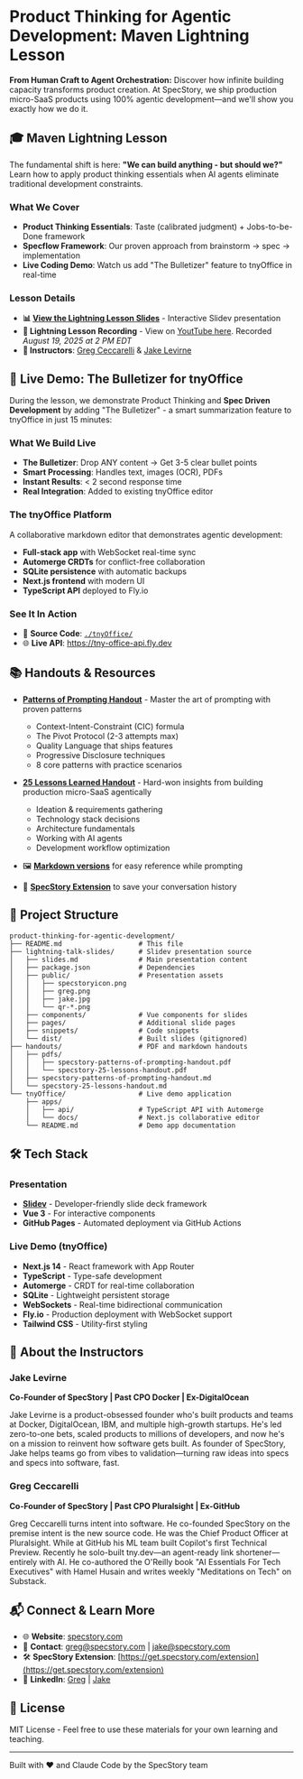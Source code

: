# Product Thinking for Agentic Development: Maven Lightning Lesson

**From Human Craft to Agent Orchestration:** Discover how infinite building capacity transforms product creation. At SpecStory, we ship production micro-SaaS products using 100% agentic development—and we'll show you exactly how we do it.

## 🎓 Maven Lightning Lesson

The fundamental shift is here: **"We can build anything - but should we?"** Learn how to apply product thinking essentials when AI agents eliminate traditional development constraints.

### What We Cover
- **Product Thinking Essentials**: Taste (calibrated judgment) + Jobs-to-be-Done framework
- **Specflow Framework**: Our proven approach from brainstorm → spec → implementation
- **Live Coding Demo**: Watch us add "The Bulletizer" feature to tnyOffice in real-time

### Lesson Details
- **📊 [View the Lightning Lesson Slides](https://specstoryai.github.io/product-thinking-with-agents/)** - Interactive Slidev presentation
- **🎥 Lightning Lesson Recording** - View on [YoutTube here](https://www.youtube.com/watch?v=A1zN6XhiWVo). Recorded *August 19, 2025 at 2 PM EDT*
- **👥 Instructors**: [Greg Ceccarelli](https://www.linkedin.com/in/gregceccarelli/) & [Jake Levirne](https://www.linkedin.com/in/jakelevirne/)

## 🚀 Live Demo: The Bulletizer for tnyOffice

During the lesson, we demonstrate Product Thinking and **Spec Driven Development** by adding "The Bulletizer" - a smart summarization feature to tnyOffice in just 15 minutes:

### What We Build Live
- **The Bulletizer**: Drop ANY content → Get 3-5 clear bullet points
- **Smart Processing**: Handles text, images (OCR), PDFs
- **Instant Results**: < 2 second response time
- **Real Integration**: Added to existing tnyOffice editor

### The tnyOffice Platform
A collaborative markdown editor that demonstrates agentic development:
- **Full-stack app** with WebSocket real-time sync
- **Automerge CRDTs** for conflict-free collaboration
- **SQLite persistence** with automatic backups
- **Next.js frontend** with modern UI
- **TypeScript API** deployed to Fly.io

### See It In Action
- 📁 **Source Code**: [`./tnyOffice/`](./tnyOffice/)
- 🌐 **Live API**: https://tny-office-api.fly.dev

## 📚 Handouts & Resources

- **[Patterns of Prompting Handout](./handouts/pdfs/specstory-patterns-of-prompting-handout.pdf)** - Master the art of prompting with proven patterns
   - Context-Intent-Constraint (CIC) formula
   - The Pivot Protocol (2-3 attempts max)
   - Quality Language that ships features
   - Progressive Disclosure techniques
   - 8 core patterns with practice scenarios

- **[25 Lessons Learned Handout](./handouts/pdfs/specstory-25-lessons-handout.pdf)** - Hard-won insights from building production micro-SaaS agentically
   - Ideation & requirements gathering
   - Technology stack decisions
   - Architecture fundamentals
   - Working with AI agents
   - Development workflow optimization

- 🖼️ **[Markdown versions](./handouts/)** for easy reference while prompting

- 💾 **[SpecStory Extension](https://get.specstory.com/extension)** to save your conversation history


## 📁 Project Structure

```
product-thinking-for-agentic-development/
├── README.md                   # This file
├── lightning-talk-slides/      # Slidev presentation source
│   ├── slides.md               # Main presentation content
│   ├── package.json            # Dependencies
│   ├── public/                 # Presentation assets
│   │   ├── specstoryicon.png   
│   │   ├── greg.png            
│   │   ├── jake.jpg
│   │   └── qr-*.png           
│   ├── components/             # Vue components for slides
│   ├── pages/                  # Additional slide pages
│   ├── snippets/               # Code snippets
│   └── dist/                   # Built slides (gitignored)
├── handouts/                   # PDF and markdown handouts
│   ├── pdfs/
│   │   ├── specstory-patterns-of-prompting-handout.pdf
│   │   └── specstory-25-lessons-handout.pdf
│   ├── specstory-patterns-of-prompting-handout.md
│   └── specstory-25-lessons-handout.md
└── tnyOffice/                  # Live demo application
    ├── apps/
    │   ├── api/                # TypeScript API with Automerge
    │   └── docs/               # Next.js collaborative editor
    └── README.md               # Demo app documentation
```

## 🛠️ Tech Stack

### Presentation
- **[Slidev](https://sli.dev/)** - Developer-friendly slide deck framework
- **Vue 3** - For interactive components
- **GitHub Pages** - Automated deployment via GitHub Actions

### Live Demo (tnyOffice)
- **Next.js 14** - React framework with App Router
- **TypeScript** - Type-safe development
- **Automerge** - CRDT for real-time collaboration
- **SQLite** - Lightweight persistent storage
- **WebSockets** - Real-time bidirectional communication
- **Fly.io** - Production deployment with WebSocket support
- **Tailwind CSS** - Utility-first styling

## 🤝 About the Instructors

### Jake Levirne
**Co-Founder of SpecStory | Past CPO Docker | Ex-DigitalOcean**

Jake Levirne is a product-obsessed founder who's built products and teams at Docker, DigitalOcean, IBM, and multiple high-growth startups. He's led zero-to-one bets, scaled products to millions of developers, and now he's on a mission to reinvent how software gets built. As founder of SpecStory, Jake helps teams go from vibes to validation—turning raw ideas into specs and specs into software, fast.

### Greg Ceccarelli
**Co-Founder of SpecStory | Past CPO Pluralsight | Ex-GitHub**

Greg Ceccarelli turns intent into software. He co-founded SpecStory on the premise intent is the new source code. He was the Chief Product Officer at Pluralsight. While at GitHub his ML team built Copilot's first Technical Preview. Recently he solo-built tny.dev—an agent-ready link shortener—entirely with AI. He co-authored the O'Reilly book "AI Essentials For Tech Executives" with Hamel Husain and writes weekly "Meditations on Tech" on Substack.

## 📬 Connect & Learn More

- 🌐 **Website**: [specstory.com](https://specstory.com)
- 📧 **Contact**: greg@specstory.com | jake@specstory.com
- 🛠️ **SpecStory Extension**: [https://get.specstory.com/extension](https://get.specstory.com/extension)
- 💼 **LinkedIn**: [Greg](https://www.linkedin.com/in/gregceccarelli/) | [Jake](https://www.linkedin.com/in/jakelevirne/)

## 📜 License

MIT License - Feel free to use these materials for your own learning and teaching.

---

Built with ❤️ and Claude Code by the SpecStory team
